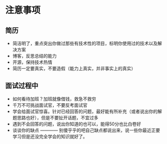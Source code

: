 # 注意事项

## 简历

- 简洁明了，重点突出你做过那些有技术性的项目，标明你使用过的技术以及解决方案
- 博客，反思总结的能力
- 开源，保持技术热情
- 简历一定要真实，不要造假（能力上真实，并非事实上的真实）

## 面试过程中

- 如何看待加班？加班就像借钱，救急不救穷
- 千万不可挑战面试官，不要反考面试官
- 学会给面试官惊喜。针对已经回答的问题，最好能有所补充（或者说出你的解题思路也好），但是不要扯开话题，不宜过多
- 遇到不会回答的问题，说出你知道的也可以，能得50分也比白卷好
- 谈谈你的缺点 ———— 别傻乎乎的吧自己缺点都说出来，说一些你最近正要学习但是还没完全学会的知识就好了。